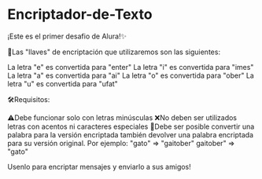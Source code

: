 # Encriptador-de-Texto

¡Este es el primer desafio de Alura!✨

🔎Las "llaves" de encriptación que utilizaremos son las siguientes: 

La letra "e" es convertida para "enter"
La letra "i" es convertida para "imes"
La letra "a" es convertida para "ai"
La letra "o" es convertida para "ober"
La letra "u" es convertida para "ufat"

🛠Requisitos:

⚠Debe funcionar solo con letras minúsculas
❌No deben ser utilizados letras con acentos ni caracteres especiales
💯Debe ser posible convertir una palabra para la versión encriptada también devolver una palabra encriptada para su versión original.
Por ejemplo:
"gato" => "gaitober"
gaitober" => "gato"

Usenlo para encriptar mensajes y enviarlo a sus amigos!
